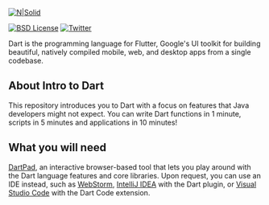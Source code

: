 [![N|Solid](https://miro.medium.com/max/2363/1*1PWxUhVJMuBIB0DLY4Seqg.png)](https://medium.com/@BrayanMamani)

[![BSD License](https://img.shields.io/badge/license-BSD-blue.svg)](https://github.com/dart-lang/stagehand/blob/master/LICENSE) [![Twitter](https://img.shields.io/twitter/follow/darteloper.svg?style=social&label=Follow)](https://twitter.com/darteloper)

Dart is the programming language for Flutter, Google's UI toolkit for building beautiful, natively compiled mobile, web, and desktop apps from a single codebase.

## About Intro to Dart

This repository introduces you to Dart with a focus on features that Java developers might not expect. You can write Dart functions in 1 minute, scripts in 5 minutes and applications in 10 minutes!

## What you will need

[DartPad](https://dartpad.dev), an interactive browser-based tool that lets you play around with the Dart language features and core libraries. Upon request, you can use an IDE instead, such as [WebStorm](https://www.jetbrains.com/webstorm/), [IntelliJ IDEA](https://www.jetbrains.com/idea/) with the Dart plugin, or [Visual Studio Code](https://code.visualstudio.com/) with the Dart Code extension.
